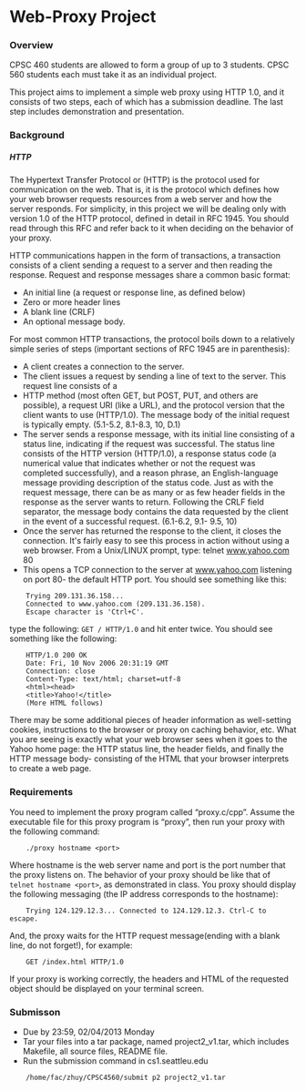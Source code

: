 # Web-Proxy Project

### Overview
CPSC 460 students are allowed to form a group of up to 3 students. CPSC 560 students each must take it as an individual project.

This project aims to implement a simple web proxy using HTTP 1.0, and it consists of two steps, each of which has a submission deadline. The last step includes demonstration and presentation.

### Background
##### HTTP
The Hypertext Transfer Protocol or (HTTP) is the protocol used for communication on the web. That is, it is the protocol which defines how your web browser requests resources from a web server and how the server responds. For simplicity, in this project we will be dealing only with version 1.0 of the HTTP protocol, defined in detail in RFC 1945. You should read through this RFC and refer back to it when deciding on the behavior of your proxy.

HTTP communications happen in the form of transactions, a transaction consists of a client sending a request to a server and then reading the response. Request and response messages share a common basic format:
* An initial line (a request or response line, as defined below)
* Zero or more header lines
* A blank line (CRLF)
* An optional message body.

For most common HTTP transactions, the protocol boils down to a relatively simple series of steps (important sections of RFC 1945 are in parenthesis):
* A client creates a connection to the server.
* The client issues a request by sending a line of text to the server. This request line consists of a
* HTTP method (most often GET, but POST, PUT, and others are possible), a request URI (like a URL), and the protocol version that the client wants to use (HTTP/1.0). The message body of the initial request is typically empty. (5.1-5.2, 8.1-8.3, 10, D.1)
* The server sends a response message, with its initial line consisting of a status line, indicating if the request was successful. The status line consists of the HTTP version (HTTP/1.0), a response status code (a numerical value that indicates whether or not the request was completed successfully), and a reason phrase, an English-language message providing description of the status code. Just as with the request message, there can be as many or as few header fields in the response as the server wants to return. Following the CRLF field separator, the message body contains the data requested by the client in the event of a successful request. (6.1-6.2, 9.1- 9.5, 10)
* Once the server has returned the response to the client, it closes the connection. It's fairly easy to see this process in action without using a web browser. From a Unix/LINUX prompt, type: telnet www.yahoo.com 80
* This opens a TCP connection to the server at www.yahoo.com listening on port 80- the default HTTP port. You should see something like this:
```
    Trying 209.131.36.158...
    Connected to www.yahoo.com (209.131.36.158).
    Escape character is 'Ctrl+C'.
```
type the following: `GET / HTTP/1.0` and hit enter twice. You should see something like the following:
```
    HTTP/1.0 200 OK
    Date: Fri, 10 Nov 2006 20:31:19 GMT
    Connection: close
    Content-Type: text/html; charset=utf-8
    <html><head>
    <title>Yahoo!</title>
    (More HTML follows)
```

There may be some additional pieces of header information as well-setting cookies, instructions to the browser or proxy on caching behavior, etc. What you are seeing is exactly what your web browser sees when it goes to the Yahoo home page: the HTTP status line, the header fields, and finally the HTTP message body- consisting of the HTML that your browser interprets to create a web page.

### Requirements
You need to implement the proxy program called “proxy.c/cpp”. Assume the executable file for this proxy program is “proxy”, then run your proxy with the following command:
```
    ./proxy hostname <port>
```
Where hostname is the web server name and port is the port number that the proxy listens on. The behavior of your proxy should be like that of `telnet hostname <port>`, as demonstrated in class. You proxy should display the following messaging (the IP address corresponds to the hostname):
```
    Trying 124.129.12.3... Connected to 124.129.12.3. Ctrl-C to escape.
```
And, the proxy waits for the HTTP request message(ending with a blank line, do not forget!), for example:
```
    GET /index.html HTTP/1.0
```
If your proxy is working correctly, the headers and HTML of the requested object should be displayed on your terminal screen.

### Submisson
* Due by 23:59, 02/04/2013 Monday
* Tar your files into a tar package, named project2_v1.tar, which includes Makefile, all source files, README file.
* Run the submission command in cs1.seattleu.edu
```
    /home/fac/zhuy/CPSC4560/submit p2 project2_v1.tar
```
